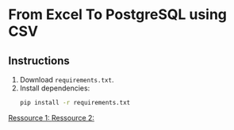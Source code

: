 # From Excel To PostgreSQL using CSV

## Instructions

1. Download `requirements.txt`.
2. Install dependencies:  
   ```bash
   pip install -r requirements.txt
[Ressource 1: ](https://hevodata.com/learn/excel-to-postgresql/)
[Ressource 2: ](https://www.youtube.com/watch?v=ijVfaCq21oU&ab_channel=IOTStation)
